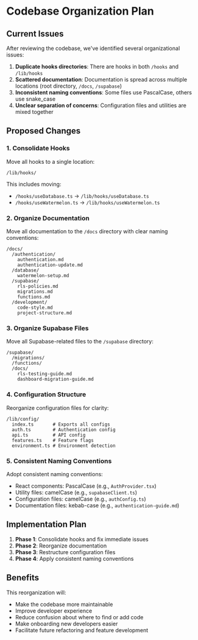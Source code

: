 # Codebase Organization Plan

## Current Issues

After reviewing the codebase, we've identified several organizational issues:

1. **Duplicate hooks directories**: There are hooks in both `/hooks` and `/lib/hooks`
2. **Scattered documentation**: Documentation is spread across multiple locations (root directory, `/docs`, `/supabase`)
3. **Inconsistent naming conventions**: Some files use PascalCase, others use snake_case
4. **Unclear separation of concerns**: Configuration files and utilities are mixed together

## Proposed Changes

### 1. Consolidate Hooks

Move all hooks to a single location:

```
/lib/hooks/
```

This includes moving:
- `/hooks/useDatabase.ts` → `/lib/hooks/useDatabase.ts`
- `/hooks/useWatermelon.ts` → `/lib/hooks/useWatermelon.ts`

### 2. Organize Documentation

Move all documentation to the `/docs` directory with clear naming conventions:

```
/docs/
  /authentication/
    authentication.md
    authentication-update.md
  /database/
    watermelon-setup.md
  /supabase/
    rls-policies.md
    migrations.md
    functions.md
  /development/
    code-style.md
    project-structure.md
```

### 3. Organize Supabase Files

Move all Supabase-related files to the `/supabase` directory:

```
/supabase/
  /migrations/
  /functions/
  /docs/
    rls-testing-guide.md
    dashboard-migration-guide.md
```

### 4. Configuration Structure

Reorganize configuration files for clarity:

```
/lib/config/
  index.ts       # Exports all configs
  auth.ts        # Authentication config
  api.ts         # API config
  features.ts    # Feature flags
  environment.ts # Environment detection
```

### 5. Consistent Naming Conventions

Adopt consistent naming conventions:
- React components: PascalCase (e.g., `AuthProvider.tsx`)
- Utility files: camelCase (e.g., `supabaseClient.ts`)
- Configuration files: camelCase (e.g., `authConfig.ts`)
- Documentation files: kebab-case (e.g., `authentication-guide.md`)

## Implementation Plan

1. **Phase 1**: Consolidate hooks and fix immediate issues
2. **Phase 2**: Reorganize documentation
3. **Phase 3**: Restructure configuration files
4. **Phase 4**: Apply consistent naming conventions

## Benefits

This reorganization will:
- Make the codebase more maintainable
- Improve developer experience
- Reduce confusion about where to find or add code
- Make onboarding new developers easier
- Facilitate future refactoring and feature development
